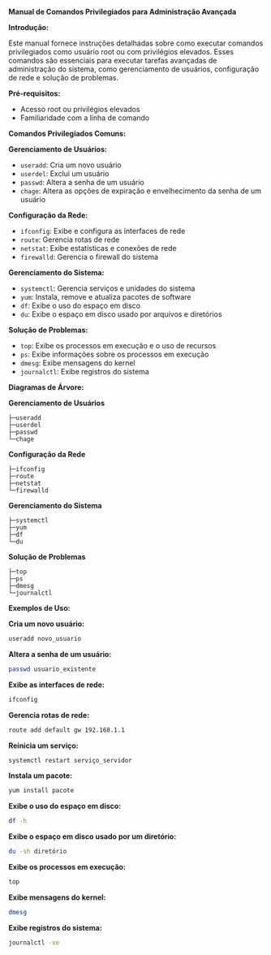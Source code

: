 **Manual de Comandos Privilegiados para Administração Avançada**

**Introdução:**

Este manual fornece instruções detalhadas sobre como executar comandos privilegiados como usuário root ou com privilégios elevados. Esses comandos são essenciais para executar tarefas avançadas de administração do sistema, como gerenciamento de usuários, configuração de rede e solução de problemas.

**Pré-requisitos:**

* Acesso root ou privilégios elevados
* Familiaridade com a linha de comando

**Comandos Privilegiados Comuns:**

**Gerenciamento de Usuários:**

- `useradd`: Cria um novo usuário
- `userdel`: Exclui um usuário
- `passwd`: Altera a senha de um usuário
- `chage`: Altera as opções de expiração e envelhecimento da senha de um usuário

**Configuração da Rede:**

- `ifconfig`: Exibe e configura as interfaces de rede
- `route`: Gerencia rotas de rede
- `netstat`: Exibe estatísticas e conexões de rede
- `firewalld`: Gerencia o firewall do sistema

**Gerenciamento do Sistema:**

- `systemctl`: Gerencia serviços e unidades do sistema
- `yum`: Instala, remove e atualiza pacotes de software
- `df`: Exibe o uso do espaço em disco
- `du`: Exibe o espaço em disco usado por arquivos e diretórios

**Solução de Problemas:**

- `top`: Exibe os processos em execução e o uso de recursos
- `ps`: Exibe informações sobre os processos em execução
- `dmesg`: Exibe mensagens do kernel
- `journalctl`: Exibe registros do sistema

**Diagramas de Árvore:**

**Gerenciamento de Usuários**

```
├─useradd
├─userdel
├─passwd
└─chage
```

**Configuração da Rede**

```
├─ifconfig
├─route
├─netstat
└─firewalld
```

**Gerenciamento do Sistema**

```
├─systemctl
├─yum
├─df
└─du
```

**Solução de Problemas**

```
├─top
├─ps
├─dmesg
└─journalctl
```

**Exemplos de Uso:**

**Cria um novo usuário:**

```bash
useradd novo_usuario
```

**Altera a senha de um usuário:**

```bash
passwd usuario_existente
```

**Exibe as interfaces de rede:**

```bash
ifconfig
```

**Gerencia rotas de rede:**

```bash
route add default gw 192.168.1.1
```

**Reinicia um serviço:**

```bash
systemctl restart serviço_servidor
```

**Instala um pacote:**

```bash
yum install pacote
```

**Exibe o uso do espaço em disco:**

```bash
df -h
```

**Exibe o espaço em disco usado por um diretório:**

```bash
du -sh diretório
```

**Exibe os processos em execução:**

```bash
top
```

**Exibe mensagens do kernel:**

```bash
dmesg
```

**Exibe registros do sistema:**

```bash
journalctl -xe
```